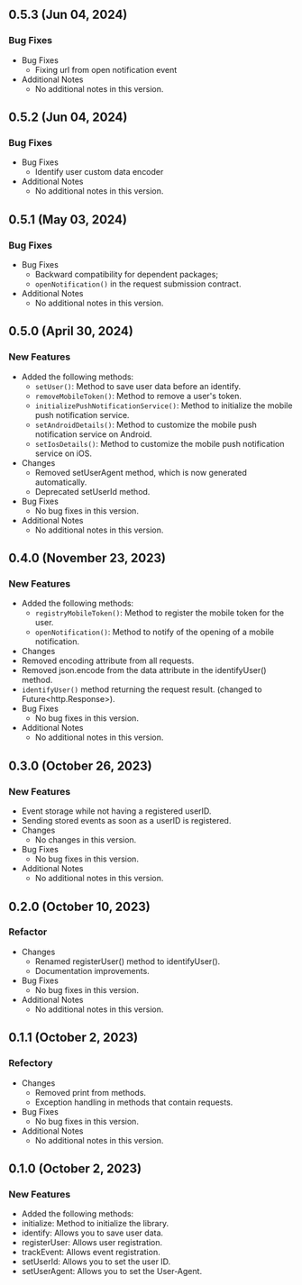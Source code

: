 ## 0.5.3 (Jun 04, 2024)

### Bug Fixes

- Bug Fixes
    - Fixing url from open notification event
- Additional Notes
    - No additional notes in this version.

## 0.5.2 (Jun 04, 2024)

### Bug Fixes

- Bug Fixes
    - Identify user custom data encoder
- Additional Notes
    - No additional notes in this version.

## 0.5.1 (May 03, 2024)

### Bug Fixes

- Bug Fixes
  - Backward compatibility for dependent packages;
  - `openNotification()` in the request submission contract.
- Additional Notes
  - No additional notes in this version.

## 0.5.0 (April 30, 2024)

### New Features

- Added the following methods:
  - `setUser()`: Method to save user data before an identify.
  - `removeMobileToken()`: Method to remove a user's token.
  - `initializePushNotificationService()`: Method to initialize the mobile push notification service.
  - `setAndroidDetails()`: Method to customize the mobile push notification service on Android.
  - `setIosDetails()`: Method to customize the mobile push notification service on iOS.
- Changes
  - Removed setUserAgent method, which is now generated automatically.
  - Deprecated setUserId method.
- Bug Fixes
  - No bug fixes in this version.
- Additional Notes
  - No additional notes in this version.

## 0.4.0 (November 23, 2023)

### New Features

- Added the following methods:
  - `registryMobileToken()`: Method to register the mobile token for the user.
  - `openNotification()`: Method to notify of the opening of a mobile notification.
- Changes
- Removed encoding attribute from all requests.
- Removed json.encode from the data attribute in the identifyUser() method.
- `identifyUser()` method returning the request result. (changed to Future<http.Response>).
- Bug Fixes
  - No bug fixes in this version.
- Additional Notes
  - No additional notes in this version.

## 0.3.0 (October 26, 2023)

### New Features

- Event storage while not having a registered userID.
- Sending stored events as soon as a userID is registered.
- Changes
  - No changes in this version.
- Bug Fixes
  - No bug fixes in this version.
- Additional Notes
  - No additional notes in this version.

## 0.2.0 (October 10, 2023)

### Refactor

- Changes
  - Renamed registerUser() method to identifyUser().
  - Documentation improvements.
- Bug Fixes
  - No bug fixes in this version.
- Additional Notes
  - No additional notes in this version.

## 0.1.1 (October 2, 2023)

### Refectory

- Changes
  - Removed print from methods.
  - Exception handling in methods that contain requests.
- Bug Fixes
  - No bug fixes in this version.
- Additional Notes
  - No additional notes in this version.

## 0.1.0 (October 2, 2023)

### New Features

- Added the following methods:
- initialize: Method to initialize the library.
- identify: Allows you to save user data.
- registerUser: Allows user registration.
- trackEvent: Allows event registration.
- setUserId: Allows you to set the user ID.
- setUserAgent: Allows you to set the User-Agent.
